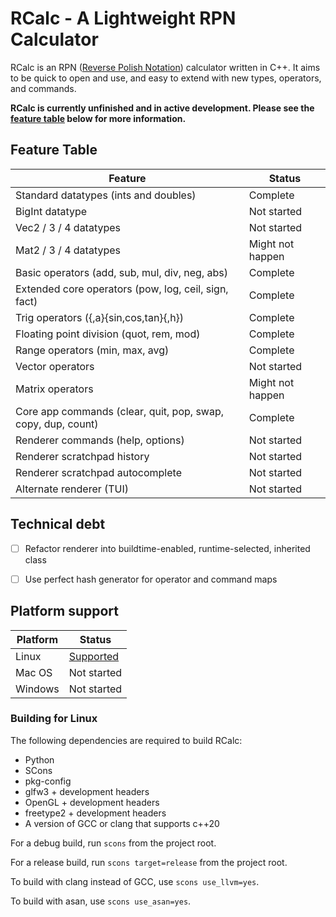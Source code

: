 # RCalc - A Lightweight RPN Calculator

RCalc is an RPN ([Reverse Polish Notation](https://en.wikipedia.org/wiki/Reverse_Polish_notation)) calculator written in C++.
It aims to be quick to open and use, and easy to extend with new types, operators, and commands.

**RCalc is currently unfinished and in active development. Please see the [feature table](#feature-table) below for more information.**


## Feature Table

| Feature                                                       | Status            |
| -------                                                       | ------            |
| Standard datatypes (ints and doubles)                         | Complete          |
| BigInt datatype                                               | Not started       |
| Vec2 / 3 / 4 datatypes                                        | Not started       |
| Mat2 / 3 / 4 datatypes                                        | Might not happen  |
| Basic operators (add, sub, mul, div, neg, abs)                | Complete          |
| Extended core operators (pow, log, ceil, sign, fact)          | Complete          |
| Trig operators ({,a}{sin,cos,tan}{,h})                        | Complete          |
| Floating point division (quot, rem, mod)                      | Complete          |
| Range operators (min, max, avg)                               | Complete          |
| Vector operators                                              | Not started       |
| Matrix operators                                              | Might not happen  |
| Core app commands (clear, quit, pop, swap, copy, dup, count)  | Complete          |
| Renderer commands (help, options)                             | Not started       |
| Renderer scratchpad history                                   | Not started       |
| Renderer scratchpad autocomplete                              | Not started       |
| Alternate renderer (TUI)                                      | Not started       |


## Technical debt
 - [ ] Refactor renderer into buildtime-enabled, runtime-selected, inherited class
 - [ ] Use perfect hash generator for operator and command maps


## Platform support

| Platform  | Status                            |
| --------  | ------                            |
| Linux     | [Supported](#building-for-linux)  |
| Mac OS    | Not started                       |
| Windows   | Not started                       |


### Building for Linux

The following dependencies are required to build RCalc:

 - Python
 - SCons
 - pkg-config
 - glfw3 + development headers
 - OpenGL + development headers
 - freetype2 + development headers
 - A version of GCC or clang that supports c++20

For a debug build, run `scons` from the project root.

For a release build, run `scons target=release` from the project root.

To build with clang instead of GCC, use `scons use_llvm=yes`.

To build with asan, use `scons use_asan=yes`.